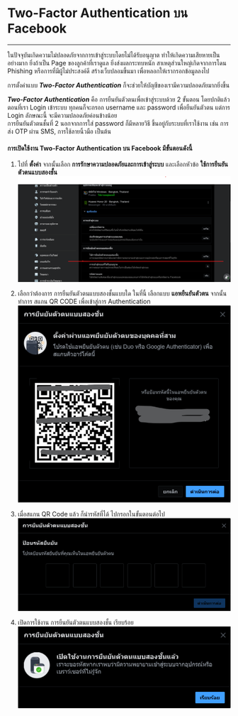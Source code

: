 # Two-Factor Authentication บน Facebook
---
ในปัจจุบันเกิดความไม่ปลอดภัยจากการเข้าสู่ระบบโดยไม่ได้รับอนุญาต ทำให้เกิดความเสียหายเป็นอย่างมาก ยิ่งถ้าเป็น Page ของลูกค้าที่เราดูแล ยิ่งส่งผลกระทบหนัก สาเหตุส่วนใหญ่เกิดจากการโดน Phishing หรือการที่มีผู้ไม่ประสงค์ดี สร้างเว็บปลอมขึ้นมา เพื่อหลอกให้เรากรอกข้อมูลลงไป

การตั้งค่าแบบ ***Two-Factor Authentication*** ก็จะช่วยให้บัญชีของเรามีความปลอดภัยมากยิ่งขึ้น

***Two-Factor Authentication*** คือ การยืนยันตัวตนเพื่อเข้าสู่ระบบด้วย 2 ขั้นตอน โดยปกติแล้วตอนที่เรา Login เข้าระบบ ทุกคนก็จะกรอก username และ password เพื่อยืนยันตัวตน แต่การ Login ลักษณะนี้ จะมีความปลอดภัยค่อนข้างน้อย  
การยืนยันตัวตนชั้นที่ 2 นอกจากการใส่ password ก็มีหลายวิธี ขึ้นอยู่กับระบบที่เราใช้งาน เช่น การส่ง OTP ผ่าน SMS, การใช้ลายนิ้วมือ เป็นต้น

#### การเปิดใช้งาน Two-Factor Authentication บน Facebook มีขั้นตอนดังนี้

1. ไปที่ **ตั้งค่า** จากนั้นเลือก **การรักษาความปลอดภัยและการเข้าสู่ระบบ** และเลือกหัวข้อ **ใช้การยืนยันตัวตนแบบสองชั้น**
![](/FacebookAuthentication_Images/step1.png "Step 1")


2. เลือกว่าต้องการ การยืนยันตัวตนแบบสองชั้นแบบใด  ในที่นี้ เลือกแบบ **แอพยืนยันตัวตน** จากนั้นทำการ สแกน QR CODE เพื่อเข้าสู่การ Authentication
![](/FacebookAuthentication_Images/step2.png "Step 2")


3. เมื่อสแกน QR Code แล้ว ก็นำรหัสที่ได้ ไปกรอกในขั้นตอนต่อไป
![](/FacebookAuthentication_Images/step3.png "Step 3")


4. เปิดการใช้งาน การยืนยันตัวตนแบบสองชั้น เรียบร้อย
![](/FacebookAuthentication_Images/step4.png "Step 4")
